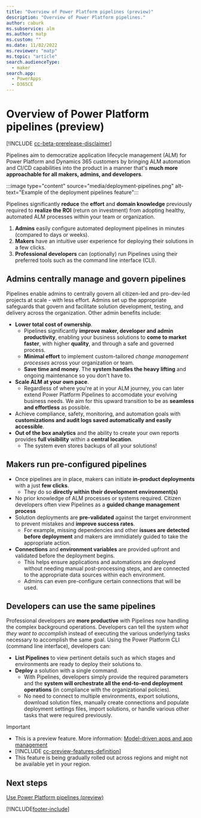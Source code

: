 ```yaml
---
title: "Overview of Power Platform pipelines (preview)"
description: "Overview of Power Platform pipelines."
author: caburk
ms.subservice: alm
ms.author: matp
ms.custom: ""
ms.date: 11/02/2022
ms.reviewer: "matp"
ms.topic: "article"
search.audienceType: 
  - maker
search.app: 
  - PowerApps
  - D365CE
---
```


# Overview of Power Platform pipelines (preview)

[!INCLUDE [cc-beta-prerelease-disclaimer](../includes/cc-beta-prerelease-disclaimer.md)]

Pipelines aim to democratize application lifecycle management (ALM) for Power Platform and Dynamics 365 customers by bringing ALM automation and CI/CD capabilities into the product in a manner that's **much more approachable for all makers, admins, and developers**. 

:::image type="content" source="media/deployment-pipelines.png" alt-text="Example of the deployment pipelines feature":::


Pipelines significantly **reduce** the **effort** and **domain knowledge** previously required to **realize the ROI** (return on investment) from adopting healthy, automated ALM processes within your team or organization. 
1. **Admins** easily configure automated deployment pipelines in minutes (compared to days or weeks). 
2. **Makers** have an intuitive user experience for deploying their solutions in a few clicks. 
3. **Professional developers** can (optionally) run Pipelines using their preferred tools such as the command line interface (CLI).

## Admins centrally manage and govern pipelines

Pipelines enable admins to centrally govern all citizen-led and pro-dev-led projects at scale - with less effort. Admins set up the appropriate safeguards that govern and facilitate solution development, testing, and delivery across the organization. Other admin benefits include:

- **Lower total cost of ownership**. 
  - Pipelines significantly **improve maker, developer and admin productivity**, enabling your business solutions to **come to market faster**, with higher **quality**, and through a safe and governed process. 
  - **Minimal effort** to implement custom-tailored _change management processes_ across your organization or team.
  - **Save time and money**. The **system handles the heavy lifting** and ongoing maintenance so you don't have to. 
- **Scale ALM at your own pace**. 
  - Regardless of where you're at in your ALM journey, you can later extend Power Platform Pipelines to accomodate your evolving business needs. We aim for this upward transition to be as **seamless and effortless** as possible. 
- Achieve compliance, safety, monitoring, and automation goals with **customizations and audit logs saved automatically and easily accessible**.
- **Out of the box analytics** and the ability to create your own reports provides **full visibility** within a **central location**.
  - The system even stores backups of all your solutions!
 


## Makers run pre-configured pipelines

- Once pipelines are in place, makers can initiate **in-product deployments** with a just **few clicks**. 
  - They do so **directly within their development environment(s)**
- No prior knowledge of ALM processes or systems required. Citizen developers often view Pipelines as a **guided change management process**
- Solution deployments are **pre-validated** against the target environment to prevent mistakes and **improve success rates**. 
  - For example, missing dependencies and other **issues are detected before deployment** and makers are immidiately guided to take the appropriate action.
- **Connections** and **environment variables** are provided upfront and validated before the deployment begins. 
  - This helps ensure applications and automations are deployed without needing manual post-processing steps, and are connected to the appropriate data sources within each environment. 
  - Admins can even pre-configure certain connections that will be used.

## Developers can use the same pipelines
Professional developers are **more productive** with Pipelines now handling the complex background operations. Developers can tell the system _what they want to accomplish_ instead of executing the various underlying tasks necessary to accomplish the same goal. Using the Power Platform CLI (command line interface), developers can:

- **List Pipelines** to view pertinent details such as which stages and environments are ready to deploy their solutions to. 
- **Deploy** a solution with a single command. 
  - With Pipelines, developers simply provide the required parameters and the **system will orchestrate all the end-to-end deployment operations** (in compliance with the organizational policies).
  - No need to connect to multiple environments, export solutions, download solution files, manually create connections and populate deployment settings files, import solutions, or handle various other tasks that were required previously. 
    



> [!IMPORTANT]
> - This is a preview feature. More information: [Model-driven apps and app management](/power-apps/maker/powerapps-preview-program#model-driven-apps-and-app-management)
> - [!INCLUDE [cc-preview-features-definition](../includes/cc-preview-features-definition.md)]
> - This feature is being gradually rolled out across regions and might not be available yet in your region.


## Next steps

[Use Power Platform pipelines (preview)](use-pipelines.md)

[!INCLUDE[footer-include](../includes/footer-banner.md)]
